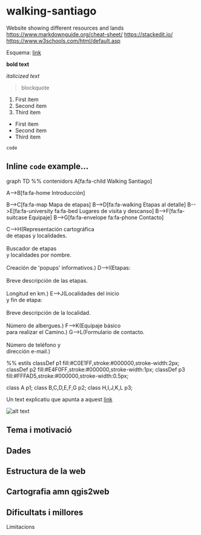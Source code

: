 # walking-santiago
Website showing different resources and lands
https://www.markdownguide.org/cheat-sheet/
https://stackedit.io/
https://www.w3schools.com/html/default.asp

Esquema: [link](images/esquema/mermaid_diagram.png)

**bold text**

*italicized text*
> blockquote

1. First item
2. Second item
3. Third item

- First item
- Second item
- Third item

`code`

Inline `code` example...
<br>
---
graph TD
%% contenidors
A[fa:fa-child Walking Santiago] 
    
A-->B[fa:fa-home Introducción]

B-->C[fa:fa-map Mapa de etapas]
B-->D[fa:fa-walking Etapas al detalle]
B-->E[fa:fa-university fa:fa-bed Lugares de visita y descanso]
B-->F[fa:fa-suitcase Equipaje]
B-->G[fa:fa-envelope fa:fa-phone Contacto]

C-->H(Representación cartográfica <br> de etapas y localidades.<br> <br> Buscador de etapas <br> y localidades por nombre. <br><br> Creación de 'popups' informativos.)
D-->I(Etapas: <br/><br>Breve descripción de las etapas. <br><br>Longitud en km.)
E-->J(Localidades del inicio <br> y fin de etapa: <br> <br>Breve descripción de la localidad. <br><br>Número de albergues.)
F-->K(Equipaje básico <br> para realizar el Camino.)
G-->L(Formulario de contacto. <br><br> Número de teléfono y<br> dirección e-mail.)

%% estils
classDef p1 fill:#C0E1FF,stroke:#000000,stroke-width:2px;
classDef p2 fill:#E4F0FF,stroke:#000000,stroke-width:1px;
classDef p3 fill:#FFFAD5,stroke:#000000,stroke-width:0.5px;

class A p1;
class B,C,D,E,F,G p2;
class H,I,J,K,L p3;



Un text explicatiu que apunta a aquest [link](https://www.example.com)

![alt text](images/Ways_ofSt._James_in_Europe.png)

## Tema i motivació

## Dades

## Estructura de la web

## Cartografia amn qgis2web

## Dificultats i millores
Limitacions
